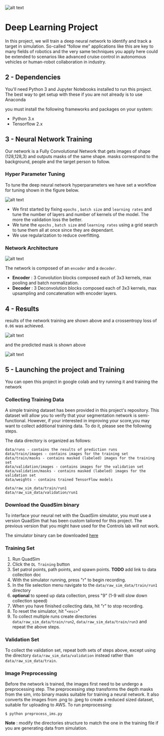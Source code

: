 
[image_0]: ./docs/misc/sim_screenshot.png
![alt text][image_0] 

# Deep Learning Project 

In this project, we will train a deep neural network to identify and track a target in simulation. So-called “follow me” applications like this are key to many fields of robotics and the very same techniques you apply here could be extended to scenarios like advanced cruise control in autonomous vehicles or human-robot collaboration in industry.


## 2 - Dependencies

You'll need Python 3 and Jupyter Notebooks installed to run this project.  The best way to get setup with these if you are not already is to use Anaconda 

you must install the following frameworks and packages on your system:
* Python 3.x
* Tensorflow 2.x

## 3 - Neural Network Training

Our network is a Fully Convolutional Network that gets images of shape (128,128,3) and outputs masks of the same shape. masks correspond to the background, people and the target person to follow.

### **Hyper Parameter Tuning**
 To tune the deep neural network hyperparameters we have set a workflow for tuning shown in the figure below.

[image_1]: ./docs/misc/workflow.draw.svg
![alt text][image_1] 

* We first started by fixing `epochs` , `batch size` and `learning rates` and tune the number of layers and number of kernels of the model. The more the validation loss the better.
* We tune the `epochs` , `batch size` and `learning rates` using a grid search to tune them all at once since they are dependant.
* We use regularization to reduce overfitting.

### **Network Architecture**

[image_2]: ./docs/misc/architecture.svg
![alt text][image_2] 

The network is composed of an `encoder` and a  `decoder`.
* **Encoder** : 3 Convolution blocks composed each of 3x3 kernels, max pooling and batch normalization.
* **Decoder** : 3 Deconvolution blocks composed each of 3x3 kernels, max upsampling and concatenation with encoder layers.

## 4 - Results
results of the network training are shown above and a crossentropy loss of `0.06` was achieved.

[image_3]: ./docs/misc/output1.png
![alt text][image_3] 

and the predicted mask is shown above 

[image_4]: ./docs/misc/output2.png
![alt text][image_4] 

## 5 - Launching the project and Training 
You can open this project in google colab 
and try running it and training the network

### **Collecting Training Data** 
A simple training dataset has been provided in this project's repository. This dataset will allow you to verify that your segmentation network is semi-functional. However, if your interested in improving your score,you may want to collect additional training data. To do it, please see the following steps.

The data directory is organized as follows:
```
data/runs - contains the results of prediction runs
data/train/images - contains images for the training set
data/train/masks - contains masked (labeled) images for the training set
data/validation/images - contains images for the validation set
data/validation/masks - contains masked (labeled) images for the validation set
data/weights - contains trained TensorFlow models

data/raw_sim_data/train/run1
data/raw_sim_data/validation/run1
```
### **Download the QuadSim binary**

To interface your neural net with the QuadSim simulator, you must use a version QuadSim that has been custom tailored for this project. The previous version that you might have used for the Controls lab will not work.

The simulator binary can be downloaded [here](https://github.com/udacity/RoboND-DeepLearning/releases/latest)


### **Training Set**
1. Run QuadSim
2. Click the `DL Training` button
3. Set patrol points, path points, and spawn points. **TODO** add link to data collection doc
3. With the simulator running, press "r" to begin recording.
4. In the file selection menu navigate to the `data/raw_sim_data/train/run1` directory
5. **optional** to speed up data collection, press "9" (1-9 will slow down collection speed)
6. When you have finished collecting data, hit "r" to stop recording.
7. To reset the simulator, hit "`<esc>`"
8. To collect multiple runs create directories `data/raw_sim_data/train/run2`, `data/raw_sim_data/train/run3` and repeat the above steps.

### **Validation Set** ###
To collect the validation set, repeat both sets of steps above, except using the directory `data/raw_sim_data/validation` instead rather than `data/raw_sim_data/train`.

### **Image Preprocessing** ###
Before the network is trained, the images first need to be undergo a preprocessing step. The preprocessing step transforms the depth masks from the sim, into binary masks suitable for training a neural network. It also converts the images from .png to .jpeg to create a reduced sized dataset, suitable for uploading to AWS. 
To run preprocessing:
```
$ python preprocess_ims.py
```

**Note** : modify the directories structure to match the one in the training file if you are generating data from simulation.




